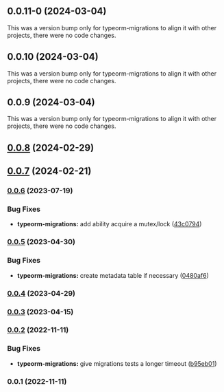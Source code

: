 ## 0.0.11-0 (2024-03-04)

This was a version bump only for typeorm-migrations to align it with other projects, there were no code changes.

## 0.0.10 (2024-03-04)

This was a version bump only for typeorm-migrations to align it with other projects, there were no code changes.

## 0.0.9 (2024-03-04)

This was a version bump only for typeorm-migrations to align it with other projects, there were no code changes.

## [0.0.8](https://github.com/justicointeractive/caliobase/compare/typeorm-migrations-0.0.7...typeorm-migrations-0.0.8) (2024-02-29)

## [0.0.7](https://github.com/justicointeractive/caliobase/compare/typeorm-migrations-0.0.6...typeorm-migrations-0.0.7) (2024-02-21)

### [0.0.6](https://github.com/justicointeractive/caliobase/compare/typeorm-migrations-0.0.5...typeorm-migrations-0.0.6) (2023-07-19)

### Bug Fixes

- **typeorm-migrations:** add ability acquire a mutex/lock ([43c0794](https://github.com/justicointeractive/caliobase/commit/43c07948228365ef89a39fc9e44ed69897924437))

### [0.0.5](https://github.com/justicointeractive/caliobase/compare/typeorm-migrations-0.0.4...typeorm-migrations-0.0.5) (2023-04-30)

### Bug Fixes

- **typeorm-migrations:** create metadata table if necessary ([0480af6](https://github.com/justicointeractive/caliobase/commit/0480af610fc50c0ac5089ed8f4e5280c0007169d))

### [0.0.4](https://github.com/justicointeractive/caliobase/compare/typeorm-migrations-0.0.3...typeorm-migrations-0.0.4) (2023-04-29)

### [0.0.3](https://github.com/justicointeractive/caliobase/compare/typeorm-migrations-0.0.2...typeorm-migrations-0.0.3) (2023-04-15)

### [0.0.2](https://github.com/justicointeractive/caliobase/compare/typeorm-migrations-0.0.1...typeorm-migrations-0.0.2) (2022-11-11)

### Bug Fixes

- **typeorm-migrations:** give migrations tests a longer timeout ([b95eb01](https://github.com/justicointeractive/caliobase/commit/b95eb01d21b020c4104f12bc90eeafe7d9640ab5))

### 0.0.1 (2022-11-11)
